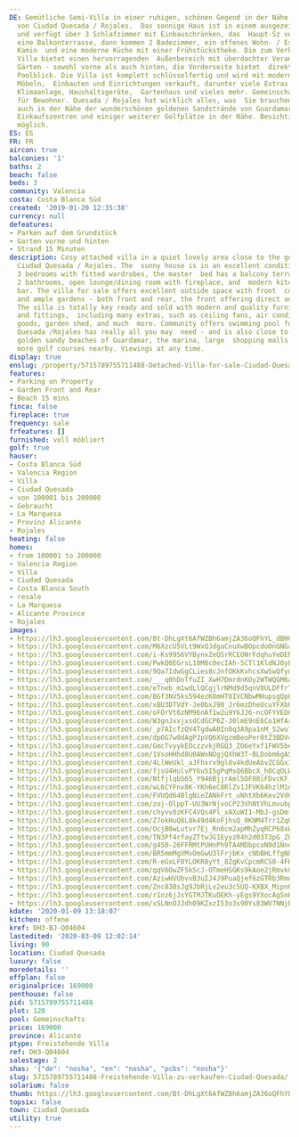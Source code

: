 ```yaml
---
DE: Gemütliche Semi-Villa in einer ruhigen, schönen Gegend in der Nähe des Golfplatzes
  von Ciudad Quesada / Rojales.  Das sonnige Haus ist in einem ausgezeichneten Zustand
  und verfügt über 3 Schlafzimmer mit Einbauschränken, das  Haupt-Sz verfügt über
  eine Balkonterrasse, dann kommen 2 Badezimmer, ein offenes Wohn- / Esszimmer mit
  Kamin  und eine moderne Küche mit einer Frühstückstheke. Die zum Verkauf stehende
  Villa bietet einen hervorragenden  Außenbereich mit überdachter Veranda und weitläufigen
  Gärten - sowohl vorne als auch hinten, die Vorderseite bietet  direkten Zugang und
  Poolblick. Die Villa ist komplett schlüsselfertig und wird mit modernen und hochwertigen
  Möbeln,  Einbauten und Einrichtungen verkauft, darunter viele Extras wie Deckenventilatoren,
  Klimaanlage, Haushaltsgeräte,  Gartenhaus und vieles mehr. Gemeinschaft bietet Schwimmbad
  für Bewohner. Quesada / Rojales hat wirklich alles, was  Sie brauchen - und liegt
  auch in der Nähe der wunderschönen goldenen Sandstrände von Guardamar, des Jachthafens,  großer
  Einkaufszentren und einiger weiterer Golfplätze in der Nähe. Besichtigungen jederzeit
  möglich.
ES: ES
FR: FR
aircon: true
balconies: '1'
baths: 2
beach: false
beds: 3
community: Valencia
costa: Costa Blanca Süd
created: '2019-01-20 12:35:38'
currency: null
defeatures:
- Parken auf dem Grundstück
- Garten vorne und hinten
- Strand 15 Minuten
description: Cosy attached villa in a quiet lovely area close to the golf course of
  Ciudad Quesada / Rojales. The  sunny house is in an excellent condition, comes with
  3 bedrooms with fitted wardrobes, the master  bed has a balcony terrace, also then
  2 bathrooms, open lounge/dining room with fireplace, and  modern kitchen with breakfast
  bar. The villa for sale offers excellent outside space with front  covered porch
  and ample gardens - both front and rear, the front offering direct access and pool  views.
  The villa is totally key ready and sold with modern and quality furniture, fixtures
  and fittings,  including many extras, such as ceiling fans, air conditioning, white
  goods, garden shed, and much  more. Community offers swimming pool for residents.
  Quesada /Rojales has really all you may  need - and is also close to the wonderful
  golden sandy beaches of Guardamar, the marina, large  shopping malls - and some
  more golf courses nearby. Viewings at any time.
display: true
enslug: /property/5715789755711488-Detached-Villa-for-sale-Ciudad-Quesada/
features:
- Parking on Property
- Garden Front and Rear
- Beach 15 mins
finca: false
fireplace: true
frequency: sale
frfeatures: []
furnished: voll möbliert
golf: true
hauser:
- Costa Blanca Süd
- Valencia Region
- Villa
- Ciudad Quesada
- von 100001 bis 200000
- Gebraucht
- La Marquesa
- Provinz Alicante
- Rojales
heating: false
homes:
- from 100001 to 200000
- Valencia Region
- Villa
- Ciudad Quesada
- Costa Blanca South
- resale
- La Marquesa
- Alicante Province
- Rojales
images:
- https://lh3.googleusercontent.com/Bt-DhLgXt6AfWZBh6amjZA36oQFhYL_dBHCOgr46-IWei67-CMdUA6jlwuXgvLpj76Mxt4KxzQbgIGnSEUabVA=w640-rj-e30-l100
- https://lh3.googleusercontent.com/M6XzcU5VLt9WxQJdgaCnuXwBOpcdoOnGNGa-SvtDdnESy8tJUOlgbESK_WGsympkbvz3LfusafhiJkPDJZs=w640-rj-e30-l100
- https://lh3.googleusercontent.com/i-Ks99S6VYBynxZeQSrRCEONrFdqhuYeDENgyEjIQXL4TlMprb8MohOChPhRmFu_10eX04TEH_UNIR0vLq5LUQ=w640-rj-e30-l100
- https://lh3.googleusercontent.com/PwkQ0EGrsL10M8c0ecIAh-5CTl1KldNJ0yEb7gUFqGmqNWEBeSWy_J4L-toEUf2KFTWdA2MuKPYmGfx5onk=w640-rj-e30-l100
- https://lh3.googleusercontent.com/9Qa7IdwGgCLies8cJnfOKkKvhcsXwSwQfymS-DHKI20RcAl6cwSRdYfZ3DWX-KVgg7h7ApAZ2Pab1_Fb09kdFg=w640-rj-e30-l100
- https://lh3.googleusercontent.com/___q0hDoTfuZI_XwH7DmrdnKOy2WTWQGM6a4dTJdbCMfDsfDnryRgzjyYMWUeFPcHc9JsIijs_IllxAuAEig=w640-rj-e30-l100
- https://lh3.googleusercontent.com/eTneb_m1wdLlQCgjlrNMd9d5qnV8ULDFfrT0odatiWXJDkYYwWVE-nsP4SU-lFsg66AFv5CqzsxTBQpi1KkH=w640-rj-e30-l100
- https://lh3.googleusercontent.com/BGf3NV5ks594ezK8mHT0IVCNbwMHupsgQpOUT1sM_VdlUQ1_y6ydPvliDQIukkwkCFf9JaQlQiyga3EhMelUkg=w640-rj-e30-l100
- https://lh3.googleusercontent.com/xBU3DTVdY-Je0bxJ90_Jr6mzDheUcuYFXbO_w-EFoX7JsOvfD0KsaiHohj-txxcnYfYdEEIyvgNfaJHtKrWU=w640-rj-e30-l100
- https://lh3.googleusercontent.com/oFOrVt6zNM96nAf1w2u9Y6JJ6-ncOFYVEDCKTlm6mQq6Oa5eFuH5Mf6v02hYUhOH1UREVtg9gk2dH8pbwk0h4w=w640-rj-e30-l100
- https://lh3.googleusercontent.com/W3gnJxxjxsdCdGCP6Z-30lmE9nE6Co1HfArsY67GFGArYpxCWpid2VbPS4tK75i3pnwWL56EpNJwUREaThY=w640-rj-e30-l100
- https://lh3.googleusercontent.com/_p7AIcfzQV4TgdwA0In0q3A9pa1nM_S2wu7f8FeM30HxRDg8cTlGPIY70Dfl0Z4CRkroKnpfoFCWbpmYpktC=w640-rj-e30-l100
- https://lh3.googleusercontent.com/dpOG7w0dAgPJpVQ6XVgzmBeoPer0tZ3BDV4IcNRWsR9cE7hFVUqpEm28NN6C1D0HprKGY_f4YuYCbVXs0-9H=w640-rj-e30-l100
- https://lh3.googleusercontent.com/GmcTvyykEOczzvkjRGQ3_ZO6eYxf1FWV5be2klF6EIBUrvtUpwN6fP-3l0VaWk_2KPxJBF03NrBUrcN1QnTW=w640-rj-e30-l100
- https://lh3.googleusercontent.com/1VsoHHhd8U0AWxNOgjQXhW3T-BLDobm6gASol_3PdhL99jBo22QfWlk2OxCXrthEwHSyt-ohQ9YTzYT33SE=w640-rj-e30-l100
- https://lh3.googleusercontent.com/4LlWeUkl_aJFhxrx9gl8v4kdUeAbvZCGGx38Uh7KV8K7il5X9Mqx0yY0EYbsF97_BhSFBF-8GKoMCCKOUc4=w640-rj-e30-l100
- https://lh3.googleusercontent.com/fjsU4HulvPY6u5I5gPqMsQ6BbcX_hOCqOLW54ZS-7FzK-xWcnaXY3qB6bsFSGCx2ZMA5ggOud8DYy4g0FNA=w640-rj-e30-l100
- https://lh3.googleusercontent.com/NtfjlqbS65_Y946BjjrAml5DF08iFDvcKF_Ba4eGp0b67IfTDKRVgiRI1qvXOw7WT2JQ1C4ELVhxfDXqo_tg=w640-rj-e30-l100
- https://lh3.googleusercontent.com/wL6CYFnv8K-YKh6eC8RlZv1JFVK64hzlM1A5FhGy_ETjl5nzVbpaLB3g5fts5V1CSKemBiLxPkpFsMsfOWI=w640-rj-e30-l100
- https://lh3.googleusercontent.com/FVUQd64BlgNieZANkFrt_uNhtXb6Kev2Vd0oJaWRTqCmtXTTXGEMU1ylnl4niENLHiwK8Sswra__g9ZVf1w=w640-rj-e30-l100
- https://lh3.googleusercontent.com/zoj-OlppT-UU3WrNjvoCP23VhNtVhLmvubp_s-r6fh8_IkKabqTzUARwbwN99P_vyFPpuXBV3EwUDE-bx9V0=w640-rj-e30-l100
- https://lh3.googleusercontent.com/chyvv0zKFC4VQs4Pl_xAXuWI1-MbJ-gsDmf01b1ucCULqixHN48pRfUh2kAUTpsGTbXwDSl0Y7hlRLcrufaR=w640-rj-e30-l100
- https://lh3.googleusercontent.com/Z7okHuQ8L8k49d4KoFjhsQ_0KNM4Trr1ZqOUAWAYw32-3zVS3jwIMSeRxI-8yAp7dTFJIeTuoDufqOjqq_zGIg=w640-rj-e30-l100
- https://lh3.googleusercontent.com/OcjB0wLutvr7Ej_Rn6cm2apMhZyqRCP68xWPOTgQUPWxWnm32JgRxnZUq1E_-bsrJHFNmvHYnOQWlEpvDuY4AA=w640-rj-e30-l100
- https://lh3.googleusercontent.com/TN3Pf4rfayZTtwJG1EyyzR4h2d03T3pG_ZQyITe22UMnX2tigMfQHHYDklRTLdJGQgdZ4FXGyLM8ZnkQxXOY=w640-rj-e30-l100
- https://lh3.googleusercontent.com/g4S0-26FFRMtPUHnPh9TA4MDbpcoN9d1NneiYqdVoJ_-FhZp5QOUxK7mDeVNek0GA97syf9Cz6toKvd9NYIL=w640-rj-e30-l100
- https://lh3.googleusercontent.com/BR5mmMgVMvOmGwU3lFrjbKx_cNbBHLffgN8ZHNDkIjNZ3G6UZithdQycDP8b9Z24x9XTfvSI9QKmwpk-TGtQ=w640-rj-e30-l100
- https://lh3.googleusercontent.com/R-eGxLF0YLOKR8yYt_8ZgKvCpcmRCS0-4FHsSgHj5BG9Ri_cs447D7tqO8Qo9uL6lzxco7MdJqPLtrW7WFOf=w640-rj-e30-l100
- https://lh3.googleusercontent.com/qqV6OwZF5kScJ-OTmeHSGKs9kAoe2jRmvkCbSt-Au7QPqs3BBAfSWNT990JMcJM88oW1Ak-e3H0iUgLWgjkY=w640-rj-e30-l100
- https://lh3.googleusercontent.com/AziwHVUbvvB3uIJ4J9PuaQjef6zGTRb3Rmd3aaRNblfLh22TMPOPxdB8QHPv-QV3i28ammY3KxMhs2z3nXeR=w640-rj-e30-l100
- https://lh3.googleusercontent.com/Znc83BsJg9JbRjLv2eu3c5UQ-KXBX_MipnO8P4YV1PLfO-OD0AQyttCrA-G1QnsoFNHldxG6vsQbU4ZjHPj4=w640-rj-e30-l100
- https://lh3.googleusercontent.com/r1nz6jJsYGTMJTKuOEKh-yEgs9YXocAgSnH9RKusD9Kin_wn424MlM1NDtglBxXlUOIShELeQTDTtGBl-ab8xQ=w640-rj-e30-l100
- https://lh3.googleusercontent.com/xSLNnOJJdh09KZxzI53o3s90Ys83WV7NNjbSWd7iePguNZsCUliNOeO0HyrrXJ2PYJJfEZESlbfCcAixgMCchg=w640-rj-e30-l100
kdate: '2020-01-09 13:18:07'
kitchen: offene
kref: DH3-BJ-Q04604
lastedited: '2020-03-09 12:02:14'
living: 90
location: Ciudad Quesada
luxury: false
moredetails: ''
offplan: false
originalprice: 169000
penthouse: false
pid: 5715789755711488
plot: 120
pool: Gemeinschafts
price: 169000
province: Alicante
ptype: Freistehende Villa
ref: DH3-Q04604
salestage: 2
shas: '{"de": "nosha", "en": "nosha", "pcbs": "nosha"}'
slug: 5715789755711488-Freistehende-Villa-zu-verkaufen-Ciudad-Quesada/
solarium: false
thumb: https://lh3.googleusercontent.com/Bt-DhLgXt6AfWZBh6amjZA36oQFhYL_dBHCOgr46-IWei67-CMdUA6jlwuXgvLpj76Mxt4KxzQbgIGnSEUabVA=w400-h240-n-rj-e30-l100
topsix: false
town: Ciudad Quesada
utility: true
---
```


